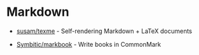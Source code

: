 # Markdown

- [susam/texme](https://github.com/susam/texme) - Self-rendering Markdown + LaTeX documents

- [Symbitic/markbook](https://github.com/Symbitic/markbook) - Write books in CommonMark
